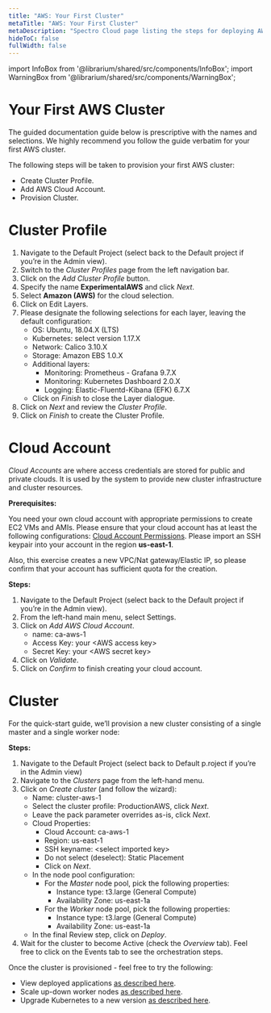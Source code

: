 ```yaml
---
title: "AWS: Your First Cluster"
metaTitle: "AWS: Your First Cluster"
metaDescription: "Spectro Cloud page listing the steps for deploying AWS clusters"
hideToC: false
fullWidth: false
---
```


import InfoBox from '@librarium/shared/src/components/InfoBox';
import WarningBox from '@librarium/shared/src/components/WarningBox';

# Your First AWS Cluster

<InfoBox>
The guided documentation guide below is prescriptive with the names and selections. We highly recommend you follow the guide verbatim for your first AWS cluster.
</InfoBox>

The following steps will be taken to provision your first AWS cluster:

* Create Cluster Profile.
* Add AWS Cloud Account.
* Provision Cluster.

# Cluster Profile

1. Navigate to the Default Project (select back to the Default project if you’re in the Admin view).
1. Switch to the *Cluster Profiles* page from the left navigation bar.
1. Click on the *Add Cluster Profile* button.
1. Specify the name **ExperimentalAWS** and click *Next*.
1. Select **Amazon (AWS)** for the cloud selection.
1. Click on Edit Layers.
1. Please designate the following selections for each layer, leaving the default configuration:
    * OS: Ubuntu, 18.04.X (LTS)
    * Kubernetes: select version 1.17.X
    * Network: Calico 3.10.X
    * Storage: Amazon EBS 1.0.X
    * Additional layers:
        * Monitoring: Prometheus - Grafana 9.7.X
        * Monitoring: Kubernetes Dashboard 2.0.X
        * Logging: Elastic-Fluentd-Kibana (EFK) 6.7.X
    * Click on *Finish* to close the Layer dialogue.
1. Click on *Next* and review the *Cluster Profile*.
1. Click on *Finish* to create the Cluster Profile.

# Cloud Account

*Cloud Accounts* are where access credentials are stored for public and private clouds. It is used by the system to provide new cluster infrastructure and cluster resources.

<WarningBox>
<strong>Prerequisites:</strong><p></p>
<p>You need your own cloud account with appropriate permissions to create EC2 VMs and AMIs. Please ensure that your cloud account has at least the following configurations: <a href="/clusters/aws-clusters#prerequisites">Cloud Account Permissions</a>. Please import an SSH keypair into your account in the region <b>us-east-1</b>.</p>
<p></p>
<p>Also, this exercise creates a new VPC/Nat gateway/Elastic IP, so please confirm that your account has sufficient quota for the creation.</p>
</WarningBox>

**Steps:**

1. Navigate to the Default Project (select back to the Default project if you’re in the Admin view).
1. From the left-hand main menu, select Settings.
1. Click on *Add AWS Cloud Account*.
    * name: ca-aws-1
    * Access Key: your &lt;AWS access key&gt;
    * Secret Key: your &lt;AWS secret key&gt;
1. Click on *Validate*.
1. Click on *Confirm* to finish creating your cloud account.

# Cluster

For the quick-start guide, we’ll provision a new cluster consisting of a single master and a single worker node:

**Steps:**

1. Navigate to the Default Project (select back to Default p.roject if you’re in the Admin view)
1. Navigate to the *Clusters* page from the left-hand menu.
1. Click on *Create cluster* (and follow the wizard):
    * Name: cluster-aws-1
    * Select the cluster profile: ProductionAWS, click *Next*.
    * Leave the pack parameter overrides as-is, click *Next*.
    * Cloud Properties:
        * Cloud Account: ca-aws-1
        * Region: us-east-1
        * SSH keyname: &lt;select imported key&gt;
        * Do not select (deselect): Static Placement
        * Click on *Next*.
    * In the node pool configuration:
        * For the *Master* node pool, pick the following properties:
            * Instance type: t3.large (General Compute)
            * Availability Zone: us-east-1a
        * For the *Worker* node pool, pick the following properties:
            * Instance type: t3.large (General Compute)
            * Availability Zone: us-east-1a
    * In the final Review step, click on *Deploy*.
1. Wait for the cluster to become Active (check the *Overview* tab). Feel free to click on the Events tab to see the orchestration steps.

Once the cluster is provisioned - feel free to try the following:

* View deployed applications [as described here](/clusters).
* Scale up-down worker nodes [as described here](/clusters/aws-clusters#clusterscaling).
* Upgrade Kubernetes to a new version [as described here](/cluster-profiles/task-update-profile).
